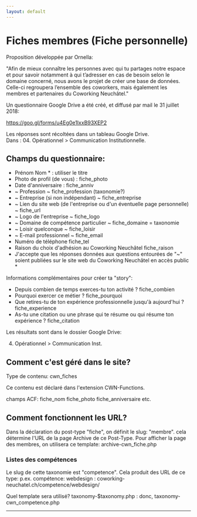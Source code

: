```yaml
---
layout: default
---
```


# Fiches membres (Fiche personnelle)

Proposition développée par Ornella:

"Afin de mieux connaître les personnes avec qui tu partages notre espace et pour savoir notamment à qui t’adresser en cas de besoin selon le domaine concerné, nous avons le projet de créer une base de données. Celle-ci regroupera l’ensemble des coworkers, mais également les membres et partenaires du Coworking Neuchâtel."

Un questionnaire Google Drive a été créé, et diffusé par mail le 31 juillet 2018:

https://goo.gl/forms/u4Eg0e1IxxB93XEP2 

Les réponses sont récoltées dans un tableau Google Drive.  
Dans : 04. Opérationnel > Communication Institutionnelle.

## Champs du questionnaire:

- Prénom Nom * : utiliser le titre
- Photo de profil (de vous) : fiche_photo
- Date d'anniversaire : fiche_anniv
- ~ Profession ~ fiche_profession (taxonomie?)
- ~ Entreprise (si non indépendant) ~ fiche_entreprise
- ~ Lien du site web (de l'entreprise ou d'un éventuelle page personnelle) ~ fiche_url
- ~ Logo de l'entreprise ~ fiche_logo
- ~ Domaine de compétence particulier ~ fiche_domaine = taxonomie
- ~ Loisir quelconque ~ fiche_loisir
- ~ E-mail professionnel ~ fiche_email
- Numéro de téléphone fiche_tel
- Raison du choix d'adhésion au Coworking Neuchâtel fiche_raison
- J'accepte que les réponses données aux questions entourées de "~" soient publiées sur le site web du Coworking Neuchâtel en accès public *

Informations complémentaires pour créer ta "story":

- Depuis combien de temps exerces-tu ton activité ? fiche_combien
- Pourquoi exercer ce métier ? fiche_pourquoi
- Que retires-tu de ton expérience professionnelle jusqu'à aujourd'hui ? fiche_experience
- As-tu une citation ou une phrase qui te résume ou qui résume ton expérience ? fiche_citation

Les résultats sont dans le dossier Google Drive:

4. Opérationnel > Communication Inst.

## Comment c'est géré dans le site?

Type de contenu: cwn_fiches

Ce contenu est déclaré dans l'extension CWN-Functions.

champs ACF:
fiche_nom
fiche_photo
fiche_anniversaire
etc.

## Comment fonctionnent les URL?

Dans la déclaration du post-type "fiche", on définit le slug: "membre".
cela détermine l'URL de la page Archive de ce Post-Type.
Pour afficher la page des membres, on utilisera ce template: archive-cwn_fiche.php

### Listes des compétences

Le slug de cette taxonomie est "competence". Cela produit des URL de ce type:
p.ex. compétence: webdesign : coworking-neuchatel.ch/competence/webdesign/

Quel template sera utilisé?
taxonomy-$taxonomy.php : donc, taxonomy-cwn_competence.php

***



